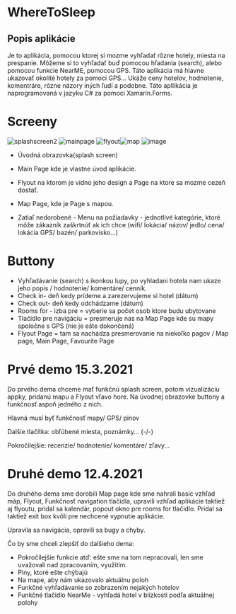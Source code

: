 # WhereToSleep

## Popis aplikácie 
Je to aplikácia, pomocou ktorej si mozme vyhľadať rôzne hotely, miesta na prespanie. Môžeme si to vyhľadať buď pomocou hľadania (search), alebo pomocou funkcie NearME, pomocou GPS. Táto aplikácia má hlavne ukazovať okolité hotely za pomoci GPS... Ukáže ceny hotelov, hodnotenie, komentráre, rôzne názory iných ľudí a podobne. Táto apllikácia je naprogramovaná v jazyku C# za pomoci Xamarin.Forms. 

# Screeny
![splashscreen2](https://user-images.githubusercontent.com/71751430/111030096-ced71280-8400-11eb-9b28-c9b79df06074.png) ![mainpage](https://user-images.githubusercontent.com/71751430/114319263-0d9bdd80-9b11-11eb-969e-27acd6ec06cc.png) ![flyout](https://user-images.githubusercontent.com/71751430/114319171-9108ff00-9b10-11eb-9cdd-80458de10372.png)![map](https://user-images.githubusercontent.com/71751430/114319344-5bb0e100-9b11-11eb-9450-02864f260e26.png)
![image](https://user-images.githubusercontent.com/71751172/114321417-011c8280-9b1b-11eb-9243-8df913641eaa.png)



- Úvodná obrazovka(splash screen)

- Main Page kde je vlastne úvod aplikácie. 

- Flyout na ktorom je vidno jeho design a Page na ktore sa mozme cezeň dostať. 

- Map Page, kde je Page s mapou. 

- Zatiaľ nedorobené - Menu na požiadavky - jednotlivé kategórie, ktoré môže zákazník zaškrtnúť ak ich chce (wifi/ lokácia/ názov/ jedlo/ cena/ lokácia GPS/ bazén/ parkovisko...)

# Buttony 
- Vyhľadávanie (search) s ikonkou lupy, po vyhladani hotela nam ukaze jeho  popis / hodnotenie/ komentáre/ cenník.
- Check in- deň kedy prídeme a zarezervujeme si hotel (dátum)
- Check out- deň kedy odchádzame (dátum)
- Rooms for - izba pre = vyberie sa počet osob ktore budu ubytovane 
- Tlačidlo pre navigáciu = presmeruje nas na Map Page kde su mapy spoločne s GPS (nie je ešte dokončená)
- Flyout Page = tam sa nachádza presmerovanie na niekoľko pagov / Map page, Main Page, Favourite Page 


# Prvé demo 15.3.2021

Do prvého dema chceme mať funkčnú splash screen, potom vizualizáciu appky, pridanú mapu a Flyout vľavo hore. Na úvodnej obrazovke buttony a funkčnosť aspoň jedného z nich.

Hlavná musí byť funkčnosť mapy/ GPS/ pinov

Dalšie tlačítka: obľúbené miesta, poznámky... (-/-)

Pokročilejšie: recenzie/ hodnotenie/ komentáre/ zľavy...

# Druhé demo 12.4.2021

Do druhého dema sme dorobili Map page kde sme nahrali basic vzhľad máp, Flyout, Funkčnosť navigation tlačidla, upravili vzhľad aplikácie taktiež aj flyoutu, pridal sa kalendár, popout okno pre rooms for tlačidlo.
Pridal sa taktiež exit box kvôli pre nechcené vypnutie aplikácie.

Upravila sa navigácia, opravili sa bugy a chyby. 

Čo by sme chceli zlepšiť do dalšieho dema:
 - Pokročilejšie funkcie atď: ešte sme na tom nepracovali, len sme uvažovali nad zpracovaním, využitím. 
 - Piny, ktoré ešte chýbajú
 - Na mape, aby nám ukazovalo aktuálnu poloh
 - Funkčné vyhľadávanie so zobrazením nejakých hotelov
 - Funkčné tlačidlo NearMe - vyhľadá hotel v blízkosti podľa aktuálnej polohy

